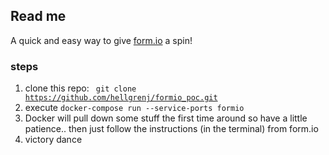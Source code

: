 
## Read me

A quick and easy way to give [form.io](https://form.io/) a spin!

### steps

1) clone this repo: <code> git clone https://github.com/hellgrenj/formio_poc.git</code>  
2) execute <code>docker-compose run --service-ports formio</code>  
3) Docker will pull down some stuff the first time around so have a little patience..
then just follow the instructions (in the terminal) from form.io  
4) victory dance
